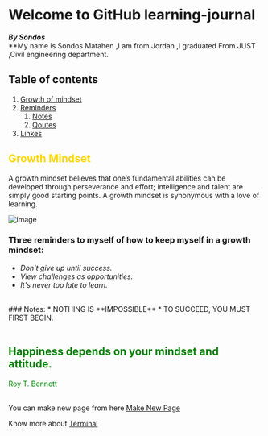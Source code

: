 # Welcome to GitHub learning-journal
***By Sondos*** <br/>
**My name is Sondos Matahen ,I am from Jordan ,I graduated From JUST ,Civil engineering department.
<br/>
 ## Table of contents
1. [Growth of mindset](#introduction)
2. [Reminders](#paragraph1)
    1. [Notes](#subparagraph1)
    2. [Qoutes](#subparagraph2)
3. [Linkes](#paragraph2)

<a name="introduction"></a>

## <font color="gold"> Growth Mindset </font>
A growth mindset believes that one’s fundamental abilities can be developed through perseverance and effort; intelligence and talent are simply good starting points. A growth mindset is synonymous with a love of learning.

![image](https://blog.storeya.com/wp-content/uploads/2015/12/Growth-v-Fixed.jpg)
<br/>

### Three reminders to myself of how to keep myself in a growth mindset:
 * _Don't give up until success._
 * _View challenges as opportunities._
 * _It's never too late to learn._
 
 <br/>
### Notes:
 * NOTHING IS **IMPOSSIBLE**
 * TO SUCCEED, YOU MUST FIRST BEGIN.
 <br/>
 <br/>
 
##  <font color="green"> Happiness depends on your mindset and attitude.</font>
<font color="green"> Roy T. Bennett </font>
 <br/>
 <br/>
 
 You can make new page from here
 [Make New Page](https://sondosmatahen.github.io/learning-journal/makenewpage) 
 <br/>
 
 Know more about [Terminal](https://sondosmatahen.github.io/learning-journal/Read2)
 <br/>

 


